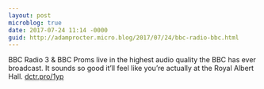 ```yaml
---
layout: post
microblog: true
date: 2017-07-24 11:14 -0000
guid: http://adamprocter.micro.blog/2017/07/24/bbc-radio-bbc.html
---
```

BBC Radio 3 & BBC Proms live in the highest audio quality the BBC has ever broadcast. It sounds so good it’ll feel like you’re actually at the Royal Albert Hall. [dctr.pro/1yp](http://dctr.pro/1yp)
